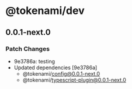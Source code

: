 # @tokenami/dev

## 0.0.1-next.0

### Patch Changes

- 9e3786a: testing
- Updated dependencies [9e3786a]
  - @tokenami/config@0.0.1-next.0
  - @tokenami/typescript-plugin@0.0.1-next.0
